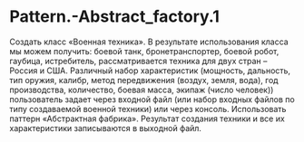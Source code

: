 # Pattern.-Abstract_factory.1
Создать класс «Военная техника». В результате использования класса мы можем получить: боевой танк, бронетранспортер, боевой робот, гаубица, истребитель, рассматривается техника для двух стран – Россия и США. Различный набор характеристик (мощность, дальность, тип оружия, калибр, метод передвижения (воздух, земля, вода), год производства, количество, боевая масса, экипаж (число человек)) пользователь задает через входной файл (или набор входных файлов по типу создаваемой военной техники) или  через консоль. Использовать паттерн «Абстрактная фабрика». Результат создания техники и все их характеристики записываются в выходной файл.
